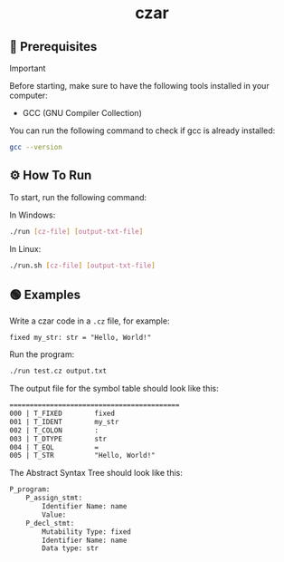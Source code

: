 <h1 align='center'>czar</h1>

## 📝 Prerequisites

> [!IMPORTANT]
> Before starting, make sure to have the following tools installed in your computer:
> - GCC (GNU Compiler Collection)

You can run the following command to check if gcc is already installed:

```bash
gcc --version
```

## ⚙️ How To Run

To start, run the following command:

In Windows:

```bash
./run [cz-file] [output-txt-file]
```

In Linux:

```bash
./run.sh [cz-file] [output-txt-file]
```

## 🟢 Examples

Write a czar code in a `.cz` file, for example:

```czar
fixed my_str: str = "Hello, World!"
```

Run the program:

```bash
./run test.cz output.txt
```

The output file for the symbol table should look like this:

```output.txt
==========================================
000 | T_FIXED        fixed
001 | T_IDENT        my_str
002 | T_COLON        :
003 | T_DTYPE        str
004 | T_EQL          =
005 | T_STR          "Hello, World!"
```

The Abstract Syntax Tree should look like this:

```ast.txt
P_program:
    P_assign_stmt:
        Identifier Name: name
        Value:
    P_decl_stmt:
        Mutability Type: fixed
        Identifier Name: name
        Data type: str
```
